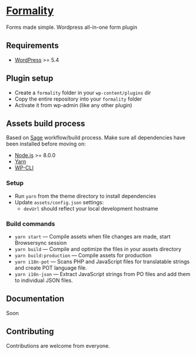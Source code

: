 # [Formality](https://formality.dev)

Forms made simple. Wordpress all-in-one form plugin

## Requirements

* [WordPress](https://wordpress.org/) >= 5.4

## Plugin setup

* Create a `formality` folder in your `wp-content/plugins` dir
* Copy the entire repository into your `formality` folder
* Activate it from wp-admin (like any other plugin)

## Assets build process

Based on [Sage](https://roots.io/sage/) workflow/build process.
Make sure all dependencies have been installed before moving on:

* [Node.js](http://nodejs.org/) >= 8.0.0
* [Yarn](https://yarnpkg.com/en/docs/install)
* [WP-CLI](https://wp-cli.org)

### Setup

* Run `yarn` from the theme directory to install dependencies
* Update `assets/config.json` settings:
  * `devUrl` should reflect your local development hostname

### Build commands

* `yarn start` — Compile assets when file changes are made, start Browsersync session
* `yarn build` — Compile and optimize the files in your assets directory
* `yarn build:production` — Compile assets for production
* `yarn i18n-pot` — Scans PHP and JavaScript files for translatable strings and create POT language file.
* `yarn i18n-json` — Extract JavaScript strings from PO files and add them to individual JSON files.

## Documentation

Soon

## Contributing

Contributions are welcome from everyone.